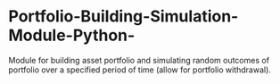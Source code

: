 # Portfolio-Building-Simulation-Module-Python-
Module for building asset portfolio and simulating random outcomes of portfolio over a specified period of time (allow for portfolio withdrawal).
